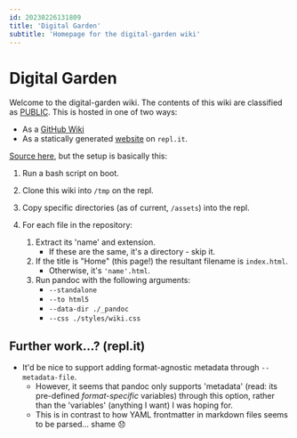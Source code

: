 ```yaml
---
id: 20230226131809
title: 'Digital Garden'
subtitle: 'Homepage for the digital-garden wiki'
---
```

# Digital Garden

Welcome to the digital-garden wiki. The contents of this wiki are classified as [PUBLIC](PUBLIC).
This is hosted in one of two ways:

- As a [GitHub Wiki](https://github.com/jordanofoster/digital-garden/wiki)
- As a statically generated [website](https://digital-garden.jordanofoster.repl.co) on `repl.it`.

[Source here](https://replit.com/@jordanofoster/digital-garden), but the setup is basically this:

1. Run a bash script on boot.
2. Clone this wiki into `/tmp` on the repl.
3. Copy specific directories (as of current, `/assets`) into the repl.
4. For each file in the repository:

    1. Extract its 'name' and extension.
        - If these are the same, it's a directory - skip it.
    2. If the title is "Home" (this page!) the resultant filename is `index.html`.
        - Otherwise, it's `'name'.html`.
    3. Run pandoc with the following arguments:
        - `--standalone`
        - `--to html5`
        - `--data-dir ./_pandoc`
        - `--css ./styles/wiki.css`

## Further work...? (repl.it)

- It'd be nice to support adding format-agnostic metadata through `--metadata-file`.
    - However, it seems that pandoc only supports 'metadata' (read: its pre-defined *format-specific* variables) through this option, rather than the 'variables' (anything I want) I was hoping for.
    - This is in contrast to how YAML frontmatter in markdown files seems to be parsed... shame 😞 